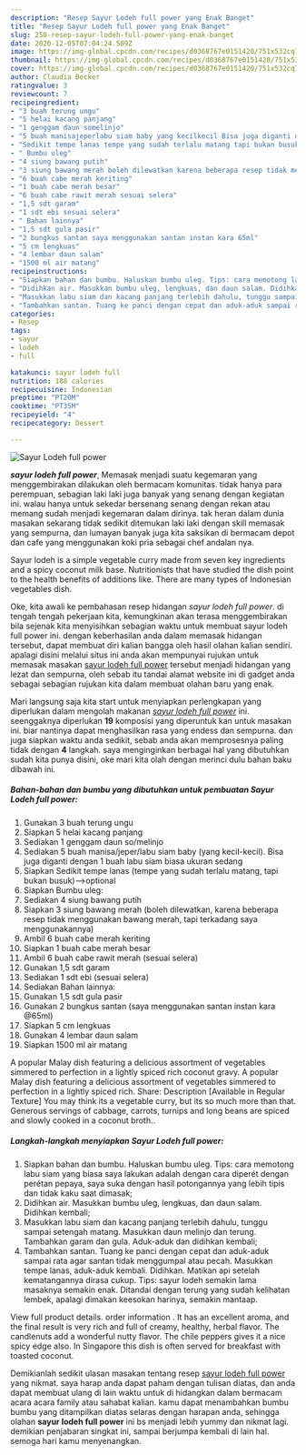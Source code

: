 ```yaml
---
description: "Resep Sayur Lodeh full power yang Enak Banget"
title: "Resep Sayur Lodeh full power yang Enak Banget"
slug: 258-resep-sayur-lodeh-full-power-yang-enak-banget
date: 2020-12-05T07:04:24.589Z
image: https://img-global.cpcdn.com/recipes/d0368767e0151420/751x532cq70/sayur-lodeh-full-power-foto-resep-utama.jpg
thumbnail: https://img-global.cpcdn.com/recipes/d0368767e0151420/751x532cq70/sayur-lodeh-full-power-foto-resep-utama.jpg
cover: https://img-global.cpcdn.com/recipes/d0368767e0151420/751x532cq70/sayur-lodeh-full-power-foto-resep-utama.jpg
author: Claudia Becker
ratingvalue: 3
reviewcount: 7
recipeingredient:
- "3 buah terung ungu"
- "5 helai kacang panjang"
- "1 genggam daun somelinjo"
- "5 buah manisajeperlabu siam baby yang kecilkecil Bisa juga diganti dengan 1 buah labu siam biasa ukuran sedang"
- "Sedikit tempe lanas tempe yang sudah terlalu matang tapi bukan busukoptional"
- " Bumbu uleg"
- "4 siung bawang putih"
- "3 siung bawang merah boleh dilewatkan karena beberapa resep tidak menggunakan bawang merah tapi terkadang saya menggunakannya"
- "6 buah cabe merah keriting"
- "1 buah cabe merah besar"
- "6 buah cabe rawit merah sesuai selera"
- "1,5 sdt garam"
- "1 sdt ebi sesuai selera"
- " Bahan lainnya"
- "1,5 sdt gula pasir"
- "2 bungkus santan saya menggunakan santan instan kara 65ml"
- "5 cm lengkuas"
- "4 lembar daun salam"
- "1500 ml air matang"
recipeinstructions:
- "Siapkan bahan dan bumbu. Haluskan bumbu uleg. Tips: cara memotong labu siam yang biasa saya lakukan adalah dengan cara diperét dengan perétan pepaya, saya suka dengan hasil potongannya yang lebih tipis dan tidak kaku saat dimasak;"
- "Didihkan air. Masukkan bumbu uleg, lengkuas, dan daun salam. Didihkan kembali;"
- "Masukkan labu siam dan kacang panjang terlebih dahulu, tunggu sampai setengah matang. Masukkan daun melinjo dan terung. Tambahkan garam dan gula. Aduk-aduk dan didihkan kembali;"
- "Tambahkan santan. Tuang ke panci dengan cepat dan aduk-aduk sampai rata agar santan tidak menggumpal atau pecah. Masukkan tempe lanas, aduk-aduk kembali. Didihkan. Matikan api setelah kematangannya dirasa cukup. Tips: sayur lodeh semakin lama masaknya semakin enak. Ditandai dengan terung yang sudah kelihatan lembek, apalagi dimakan keesokan harinya, semakin mantaap."
categories:
- Resep
tags:
- sayur
- lodeh
- full

katakunci: sayur lodeh full 
nutrition: 188 calories
recipecuisine: Indonesian
preptime: "PT20M"
cooktime: "PT35M"
recipeyield: "4"
recipecategory: Dessert

---
```



![Sayur Lodeh full power](https://img-global.cpcdn.com/recipes/d0368767e0151420/751x532cq70/sayur-lodeh-full-power-foto-resep-utama.jpg)

<b><i>sayur lodeh full power</i></b>, Memasak menjadi suatu kegemaran yang menggembirakan dilakukan oleh bermacam komunitas. tidak hanya para perempuan, sebagian laki laki juga banyak yang senang dengan kegiatan ini. walau hanya untuk sekedar bersenang senang dengan rekan atau memang sudah menjadi kegemaran dalam dirinya. tak heran dalam dunia masakan sekarang tidak sedikit ditemukan laki laki dengan skill memasak yang sempurna, dan lumayan banyak juga kita saksikan di bermacam depot dan cafe yang menggunakan koki pria sebagai chef andalan nya.

Sayur lodeh is a simple vegetable curry made from seven key ingredients and a spicy coconut milk base. Nutritionists that have studied the dish point to the health benefits of additions like. There are many types of Indonesian vegetables dish.

Oke, kita awali ke pembahasan resep hidangan <i>sayur lodeh full power</i>. di tengah tengah pekerjaan kita, kemungkinan akan terasa menggembirakan bila sejenak kita menyisihkan sebagian waktu untuk membuat sayur lodeh full power ini. dengan keberhasilan anda dalam memasak hidangan tersebut, dapat membuat diri kalian bangga oleh hasil olahan kalian sendiri. apalagi disini melalui situs ini anda akan mempunyai rujukan untuk memasak masakan <u>sayur lodeh full power</u> tersebut menjadi hidangan yang lezat dan sempurna, oleh sebab itu tandai alamat website ini di gadget anda sebagai sebagian rujukan kita dalam membuat olahan baru yang enak.


Mari langsung saja kita start untuk menyiapkan perlengkapan yang diperlukan dalam mengolah makanan <u><i>sayur lodeh full power</i></u> ini. seenggaknya diperlukan <b>19</b> komposisi yang diperuntuk kan untuk masakan ini. biar nantinya dapat menghasilkan rasa yang endess dan sempurna. dan juga siapkan waktu anda sedikit, sebab anda akan memprosesnya paling tidak dengan <b>4</b> langkah. saya menginginkan berbagai hal yang dibutuhkan sudah kita punya disini, oke mari kita olah dengan merinci dulu bahan baku dibawah ini.

<!--inarticleads1-->

##### Bahan-bahan dan bumbu yang dibutuhkan untuk pembuatan Sayur Lodeh full power:

1. Gunakan 3 buah terung ungu
1. Siapkan 5 helai kacang panjang
1. Sediakan 1 genggam daun so/melinjo
1. Sediakan 5 buah manisa/jeper/labu siam baby (yang kecil-kecil). Bisa juga diganti dengan 1 buah labu siam biasa ukuran sedang
1. Siapkan Sedikit tempe lanas (tempe yang sudah terlalu matang, tapi bukan busuk)--&gt;optional
1. Siapkan  Bumbu uleg:
1. Sediakan 4 siung bawang putih
1. Siapkan 3 siung bawang merah (boleh dilewatkan, karena beberapa resep tidak menggunakan bawang merah, tapi terkadang saya menggunakannya)
1. Ambil 6 buah cabe merah keriting
1. Siapkan 1 buah cabe merah besar
1. Ambil 6 buah cabe rawit merah (sesuai selera)
1. Gunakan 1,5 sdt garam
1. Sediakan 1 sdt ebi (sesuai selera)
1. Sediakan  Bahan lainnya:
1. Gunakan 1,5 sdt gula pasir
1. Gunakan 2 bungkus santan (saya menggunakan santan instan kara @65ml)
1. Siapkan 5 cm lengkuas
1. Gunakan 4 lembar daun salam
1. Siapkan 1500 ml air matang


A popular Malay dish featuring a delicious assortment of vegetables simmered to perfection in a lightly spiced rich coconut gravy. A popular Malay dish featuring a delicious assortment of vegetables simmered to perfection in a lightly spiced rich. Share: Description [Available in Regular Texture] You may think its a vegetable curry, but its so much more than that. Generous servings of cabbage, carrots, turnips and long beans are spiced and slowly cooked in a coconut broth.. 

<!--inarticleads2-->

##### Langkah-langkah menyiapkan Sayur Lodeh full power:

1. Siapkan bahan dan bumbu. Haluskan bumbu uleg. Tips: cara memotong labu siam yang biasa saya lakukan adalah dengan cara diperét dengan perétan pepaya, saya suka dengan hasil potongannya yang lebih tipis dan tidak kaku saat dimasak;
1. Didihkan air. Masukkan bumbu uleg, lengkuas, dan daun salam. Didihkan kembali;
1. Masukkan labu siam dan kacang panjang terlebih dahulu, tunggu sampai setengah matang. Masukkan daun melinjo dan terung. Tambahkan garam dan gula. Aduk-aduk dan didihkan kembali;
1. Tambahkan santan. Tuang ke panci dengan cepat dan aduk-aduk sampai rata agar santan tidak menggumpal atau pecah. Masukkan tempe lanas, aduk-aduk kembali. Didihkan. Matikan api setelah kematangannya dirasa cukup. Tips: sayur lodeh semakin lama masaknya semakin enak. Ditandai dengan terung yang sudah kelihatan lembek, apalagi dimakan keesokan harinya, semakin mantaap.


View full product details. order information . It has an excellent aroma, and the final result is very rich and full of creamy, healthy, herbal flavor. The candlenuts add a wonderful nutty flavor. The chile peppers gives it a nice spicy edge also. In Singapore this dish is often served for breakfast with toasted coconut. 

Demikianlah sedikit ulasan masakan tentang resep <u>sayur lodeh full power</u> yang nikmat. saya harap anda dapat paham dengan tulisan diatas, dan anda dapat membuat ulang di lain waktu untuk di hidangkan dalam bermacam acara acara family atau sahabat kalian. kamu dapat menambahkan bumbu bumbu yang ditampilkan diatas selaras dengan harapan anda, sehingga olahan <b>sayur lodeh full power</b> ini bs menjadi lebih yummy dan nikmat lagi. demikian penjabaran singkat ini, sampai berjumpa kembali di lain hal. semoga hari kamu menyenangkan.
